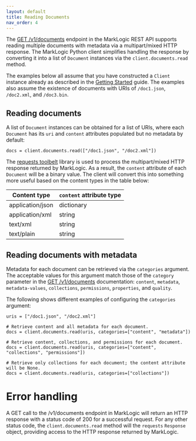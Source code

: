 ```yaml
---
layout: default
title: Reading Documents
nav_order: 4
---
```


The [GET /v1/documents](https://docs.marklogic.com/REST/GET/v1/documents) endpoint in the MarkLogic REST API supports
reading multiple documents with metadata via a multipart/mixed HTTP response. The MarkLogic Python client simplifies
handling the response by converting it into a list of `Document` instances via the `client.documents.read` method. 


The examples below all assume that you have constructed a `Client` instance already as described in the 
[Getting Started](getting-started.md) guide. The examples also assume the existence of documents with URIs of 
`/doc1.json`, `/doc2.xml`, and `/doc3.bin`.

## Reading documents

A list of `Document` instances can be obtained for a list of URIs, where each `Document` has its `uri` and `content`
attributes populated but no metadata by default:

    docs = client.documents.read(["/doc1.json", "/doc2.xml"])

The [requests toolbelt](https://toolbelt.readthedocs.io/en/latest/) library is used to process the multipart/mixed
HTTP response returned by MarkLogic. As a result, the `content` attribute of each `Document` will be a binary value. 
The client will convert this into something more useful based on the content types in the table below:

| Content type | `content` attribute type |
| --- | --- |
| application/json | dictionary |
| application/xml | string |
| text/xml | string | 
| text/plain | string |

## Reading documents with metadata

Metadata for each document can be retrieved via the `categories` argument. The acceptable values for this argument
match those of the `category` parameter in the [GET /v1/documents](https://docs.marklogic.com/REST/GET/v1/documents)
documentation: `content`, `metadata`, `metadata-values`, `collections`, `permissions`, `properties`, and `quality`.

The following shows different examples of configuring the `categories` argument:

```
uris = ["/doc1.json", "/doc2.xml"]

# Retrieve content and all metadata for each document.
docs = client.documents.read(uris, categories=["content", "metadata"])

# Retrieve content, collections, and permissions for each document.
docs = client.documents.read(uris, categories=["content", "collections", "permissions"])

# Retrieve only collections for each document; the content attribute will be None.
docs = client.documents.read(uris, categories=["collections"])
```

# Error handling

A GET call to the /v1/documents endpoint in MarkLogic will return an HTTP response with a status code of 200 for a
successful request. For any other status code, the `client.documents.read` method will the `requests` `Response` object,
providing access to the HTTP response returned by MarkLogic.
